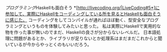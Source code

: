 *プログラミング*Haskellも面白そう
*[http://livecoding.org/|LiveCoding#5*]に参加して、実際にHaskellをコーディングしている所を見るとHaskellも面白そうに感じた。
コーディングをしてコンパイルが通ればほぼ動く、型安全なプログラミングというものを体験してみたいと思った。
私は実際にHaskellで実用的な物を作った事が無いのでまだ、Haskellの良さが分からないレベルだ。
日本語処理に問題があるとか、ライブラリが足りないとか処理系はまだまだこれからと聞いているが今からやっとくのもいいだろう。
